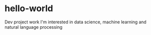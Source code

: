 # hello-world
Dev project work
I'm interested in data science, machine learning and natural language processing
